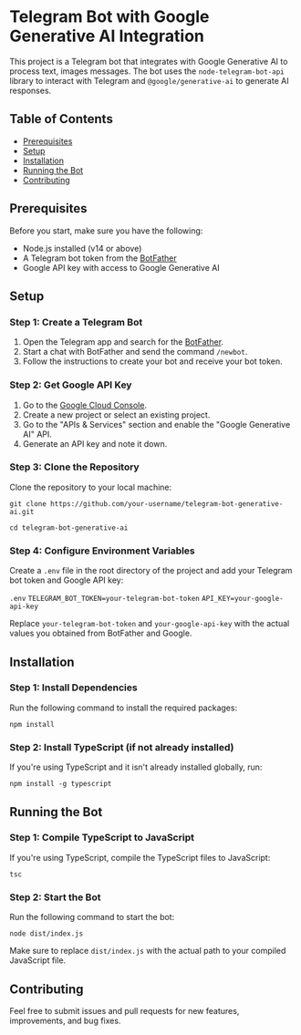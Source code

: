# Telegram Bot with Google Generative AI Integration

This project is a Telegram bot that integrates with Google Generative AI to process text, images messages. The bot uses the `node-telegram-bot-api` library to interact with Telegram and `@google/generative-ai` to generate AI responses.

## Table of Contents
- [Prerequisites](#prerequisites)
- [Setup](#setup)
- [Installation](#installation)
- [Running the Bot](#running-the-bot)
- [Contributing](#contributing)

## Prerequisites

Before you start, make sure you have the following:
- Node.js installed (v14 or above)
- A Telegram bot token from the [BotFather](https://core.telegram.org/bots#botfather)
- Google API key with access to Google Generative AI

## Setup

### Step 1: Create a Telegram Bot

1. Open the Telegram app and search for the [BotFather](https://core.telegram.org/bots#botfather).
2. Start a chat with BotFather and send the command `/newbot`.
3. Follow the instructions to create your bot and receive your bot token.

### Step 2: Get Google API Key

1. Go to the [Google Cloud Console](https://console.cloud.google.com/).
2. Create a new project or select an existing project.
3. Go to the "APIs & Services" section and enable the "Google Generative AI" API.
4. Generate an API key and note it down.

### Step 3: Clone the Repository

Clone the repository to your local machine:


`git clone https://github.com/your-username/telegram-bot-generative-ai.git`

`cd telegram-bot-generative-ai`

### Step 4: Configure Environment Variables

Create a `.env` file in the root directory of the project and add your Telegram bot token and Google API key:

`.env`
`TELEGRAM_BOT_TOKEN=your-telegram-bot-token`
`API_KEY=your-google-api-key`


Replace `your-telegram-bot-token` and `your-google-api-key` with the actual values you obtained from BotFather and Google.

## Installation

### Step 1: Install Dependencies

Run the following command to install the required packages:


`npm install`

### Step 2: Install TypeScript (if not already installed)

If you're using TypeScript and it isn't already installed globally, run:

`npm install -g typescript`

## Running the Bot

### Step 1: Compile TypeScript to JavaScript

If you're using TypeScript, compile the TypeScript files to JavaScript:


`tsc`

### Step 2: Start the Bot

Run the following command to start the bot:

`node dist/index.js`

Make sure to replace `dist/index.js` with the actual path to your compiled JavaScript file.



## Contributing

Feel free to submit issues and pull requests for new features, improvements, and bug fixes.
